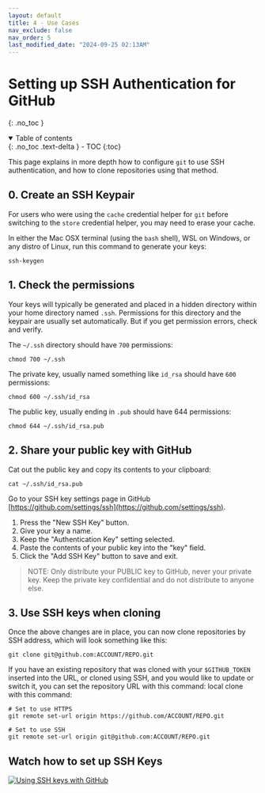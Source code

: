 ```yaml
---
layout: default
title: 4 - Use Cases
nav_exclude: false
nav_order: 5
last_modified_date: "2024-09-25 02:13AM"
---
```


# Setting up SSH Authentication for GitHub
{: .no_toc }

<details open markdown="block">
  <summary>
    Table of contents
  </summary>
  {: .no_toc .text-delta }
- TOC
{:toc}
</details>


This page explains in more depth how to configure `git` to use SSH authentication, and how to clone repositories
using that method.

## 0. Create an SSH Keypair

For users who were using the `cache` credential helper for `git` before switching to the `store`
credential helper, you may need to erase your cache.

In either the Mac OSX terminal (using the `bash` shell), WSL on Windows, or any distro of Linux,
run this command to generate your keys:

```
ssh-keygen
```

## 1. Check the permissions

Your keys will typically be generated and placed in a hidden directory within your home directory named `.ssh`.
Permissions for this directory and the keypair are usually set automatically. But if you get permission errors,
check and verify.

The `~/.ssh` directory should have `700` permissions:

```
chmod 700 ~/.ssh
```

The private key, usually named something like `id_rsa` should have `600` permissions:

```
chmod 600 ~/.ssh/id_rsa
```

The public key, usually ending in `.pub` should have 644 permissions:

```
chmod 644 ~/.ssh/id_rsa.pub
```
    
## 2. Share your public key with GitHub

Cat out the public key and copy its contents to your clipboard:

```
cat ~/.ssh/id_rsa.pub
```
    
Go to your SSH key settings page in GitHub [https://github.com/settings/ssh](https://github.com/settings/ssh).
    
1. Press the "New SSH Key" button.
2. Give your key a name.
3. Keep the "Authentication Key" setting selected.
4. Paste the contents of your public key into the "key" field.
5. Click the "Add SSH Key" button to save and exit.

> NOTE: Only distribute your PUBLIC key to GitHub, never your private key. Keep the private key confidential and do not distribute to anyone else.

## 3. Use SSH keys when cloning

Once the above changes are in place, you can now clone repositories by SSH address, which will look something 
like this:

```
git clone git@github.com:ACCOUNT/REPO.git
```

If you have an existing repository that was cloned with your `$GITHUB_TOKEN` inserted into the URL, or cloned
using SSH, and you would like to update or switch it, you can set the repository URL with this command:
local clone with this command:

```
# Set to use HTTPS
git remote set-url origin https://github.com/ACCOUNT/REPO.git

# Set to use SSH
git remote set-url origin git@github.com:ACCOUNT/REPO.git
```

## Watch how to set up SSH Keys

[![Using SSH keys with GitHub](https://i.ytimg.com/vi/rajlGZ3w4OU/maxresdefault.jpg)](https://www.youtube.com/watch?v=rajlGZ3w4OU)
